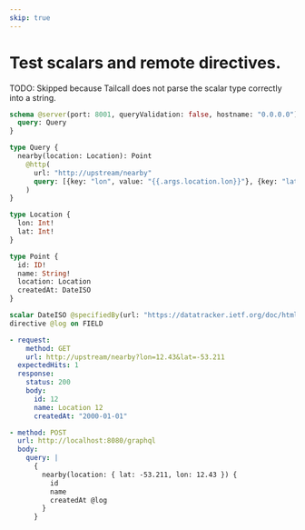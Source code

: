 ```yaml
---
skip: true
---
```


# Test scalars and remote directives.

TODO: Skipped because Tailcall does not parse the scalar type correctly into a string.

```graphql @schema
schema @server(port: 8001, queryValidation: false, hostname: "0.0.0.0") @upstream(httpCache: 42) {
  query: Query
}

type Query {
  nearby(location: Location): Point
    @http(
      url: "http://upstream/nearby"
      query: [{key: "lon", value: "{{.args.location.lon}}"}, {key: "lat", value: "{{.args.location.lat}}"}]
    )
}

type Location {
  lon: Int!
  lat: Int!
}

type Point {
  id: ID!
  name: String!
  location: Location
  createdAt: DateISO
}

scalar DateISO @specifiedBy(url: "https://datatracker.ietf.org/doc/html/rfc3339")
directive @log on FIELD
```

```yml @mock
- request:
    method: GET
    url: http://upstream/nearby?lon=12.43&lat=-53.211
  expectedHits: 1
  response:
    status: 200
    body:
      id: 12
      name: Location 12
      createdAt: "2000-01-01"
```

```yml @test
- method: POST
  url: http://localhost:8080/graphql
  body:
    query: |
      {
        nearby(location: { lat: -53.211, lon: 12.43 }) {
          id
          name
          createdAt @log
        }
      }
```
